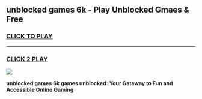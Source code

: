 
## unblocked games 6k - Play Unblocked Gmaes & Free
<h3>
<a href="https://news.freeplayer.one?title=unblocked_games_6k&ref=23F">CLICK TO PLAY</a></h3>
<hr>

<h3>
<a href="https://news.freeplayer.one?title=unblocked_games_6k&ref=23F">CLICK 2 PLAY</a>
  
</h3>

<a href="https://news.freeplayer.one?title=unblocked_games_6k&ref=23F/"><img src="https://clearcache.store/games.png"></a>


**unblocked games 6k games unblocked: Your Gateway to Fun and Accessible Online Gaming**
